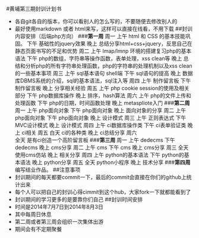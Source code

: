 #黄埔第三期封训计划书
* 各自git各自的版本，你可以看别人的怎么写的，不要随便去修改别人的
* 最好使用markdown 或者 html来写，这样可以直接在线看，不用下载
##封训内容安排（后端php方向）
###__第一周__
	周一 
		上午 html 和 CSS 的基本技能巩固。
		下午 基础性的jquery效果
		晚上 总结分享html+css+jquery，反思自己在静态页面书写的不足和优势
	周二
		上午 lmap/lmnp 环境的搭建复习php的基本语法
		下午 php的数组，字符串等操作函数，表单处理，xss clean等
		晚上 总结和分析php的所有字符串处理函数，php的字符串的处理机制以及xss clean的一些基本事项
	周三
		上午 sql基本语句 shell端
		下午 sql语句的提高
		晚上 数据库DBMS系统的介绍，sql的基本语法，sql注入等
	周四
		上午 制作留言板
		下午 制作留言板
		晚上 分享相关经验
	周五
		上午 php cookie session的使用及相关部分
		下午 php数据库操作
		晚上 排序，hash算法
	周六 
		上午 php的文件上传和处理函数
		下午 php的日期，时间函数处理
		晚上 metaspliote入门
###__第二周__
	周一
		上午 php面向对象
		下午 php面向对象
		晚上 面向对象的分享
	周二
		上午 php面向对象
		下午 php面向对象
		晚上 设计模式
	周三
		上午 正则表达式
		下午 MVC设计模式
		晚上 设计模式
	周四
		上午 ci数据库操作类
		下午 ci表单验证类
		晚上 ci相关
	周五
		白天 ci的各种类
		晚上 ci总结分享
	周六	
		全天 是有ci创造一个高阶留言板
###__第三周__
	周一
		上午 dedecms
		下午 dedecms
		晚上 cms分享
	周二 
		上午 cms
		下午 cms
		晚上 cms分享
	周三
		全天 使用cms仿站
		晚上 相关分享
	周四
		上午 python的基本语法
		下午 python的基本语法
		晚上 python分享
	周五
		全天 python小程序
		晚上 技术分享
###__第四周__
	编写结业作品。
##注意事项
* 封训期间的每天都要commit一下，最后的commit会直接在你们的github上统计出来
* 每个人可以把自己的封训心得cimmit到这个hub，大家fork一下就都能看到了
* 封训期间的学习更多的是要靠你们自己
##封训时间安排
* 时间是2014年7月7日到2014年8月3日
* 其中每周日休息
* 第二周或者第三周会组织一次集体出游
* 期间会有不定期聚餐
